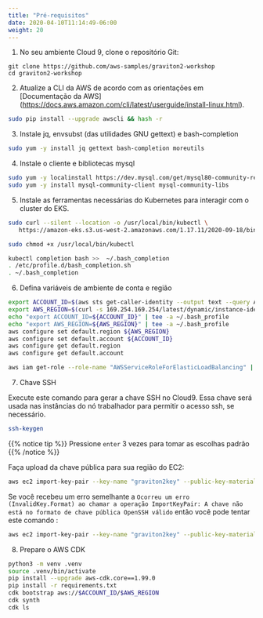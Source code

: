 ```yaml
---
title: "Pré-requisitos"
date: 2020-04-10T11:14:49-06:00
weight: 20
---
```


1. No seu ambiente Cloud 9, clone o repositório Git:
```
git clone https://github.com/aws-samples/graviton2-workshop 
cd graviton2-workshop
```

2. Atualize a CLI da AWS de acordo com as orientações em [Documentação da AWS] (https://docs.aws.amazon.com/cli/latest/userguide/install-linux.html).

```bash
sudo pip install --upgrade awscli && hash -r
```

3.  Instale jq, envsubst (das utilidades GNU gettext) e bash-completion

```bash
sudo yum -y install jq gettext bash-completion moreutils
```

4. Instale o cliente e bibliotecas mysql

```bash
sudo yum -y localinstall https://dev.mysql.com/get/mysql80-community-release-el7-3.noarch.rpm
sudo yum -y install mysql-community-client mysql-community-libs
```


5.  Instale as ferramentas necessárias do Kubernetes para interagir com o cluster do EKS.


```bash
sudo curl --silent --location -o /usr/local/bin/kubectl \
   https://amazon-eks.s3.us-west-2.amazonaws.com/1.17.11/2020-09-18/bin/linux/amd64/kubectl

sudo chmod +x /usr/local/bin/kubectl

kubectl completion bash >>  ~/.bash_completion
. /etc/profile.d/bash_completion.sh
. ~/.bash_completion
```

6. Defina variáveis de ambiente de conta e região

```bash
export ACCOUNT_ID=$(aws sts get-caller-identity --output text --query Account)
export AWS_REGION=$(curl -s 169.254.169.254/latest/dynamic/instance-identity/document | jq -r '.region')
echo "export ACCOUNT_ID=${ACCOUNT_ID}" | tee -a ~/.bash_profile
echo "export AWS_REGION=${AWS_REGION}" | tee -a ~/.bash_profile
aws configure set default.region ${AWS_REGION}
aws configure set default.account ${ACCOUNT_ID}
aws configure get default.region
aws configure get default.account

aws iam get-role --role-name "AWSServiceRoleForElasticLoadBalancing" || aws iam create-service-linked-role --aws-service-name "elasticloadbalancing.amazonaws.com"
```

7. Chave SSH

Execute este comando para gerar a chave SSH no Cloud9. Essa chave será usada nas instâncias do nó trabalhador para permitir o acesso ssh, se necessário.

```bash
ssh-keygen
```

{{% notice tip %}}
Pressione `enter` 3 vezes para tomar as escolhas padrão
{{% /notice %}}

Faça upload da chave pública para sua região do EC2:

```bash
aws ec2 import-key-pair --key-name "graviton2key" --public-key-material file://~/.ssh/id_rsa.pub
```

Se você recebeu um erro semelhante a `Ocorreu um erro (InvalidKey.Format) ao chamar a operação ImportKeyPair: A chave não está no formato de chave pública OpenSSH válido` então você pode tentar este comando :

```bash
aws ec2 import-key-pair --key-name "graviton2key" --public-key-material fileb://~/.ssh/id_rsa.pub
```

8. Prepare o AWS CDK 

```bash 
python3 -m venv .venv
source .venv/bin/activate
pip install --upgrade aws-cdk.core==1.99.0
pip install -r requirements.txt
cdk bootstrap aws://$ACCOUNT_ID/$AWS_REGION 
cdk synth 
cdk ls 
```
